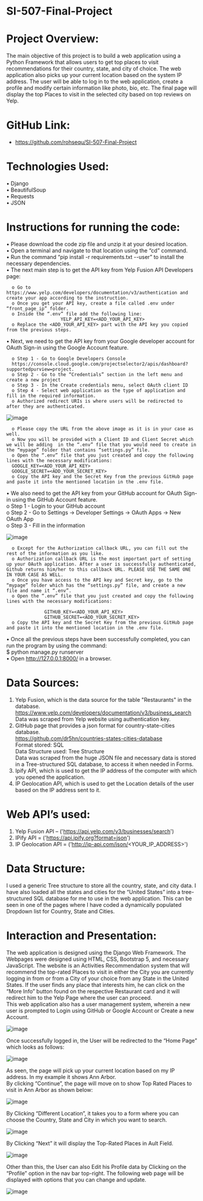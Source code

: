 # SI-507-Final-Project
# Project Overview:
The main objective of this project is to build a web application using a Python Framework that allows users to get top places to visit recommendations for their country, state, and city of choice. The web application also picks up your current location based on the system IP address. The user will be able to log in to the web application, create a profile and modify certain information like photo, bio, etc. The final page will display the top Places to visit in the selected city based on top reviews on Yelp. 

# GitHub Link:
- https://github.com/rohsequ/SI-507-Final-Project 
# Technologies Used:
• Django  
• BeautifulSoup  
• Requests  
• JSON   

# Instructions for running the code:
•	Please download the code zip file and unzip it at your desired location.  
•	Open a terminal and navigate to that location using the “cd” command.  
•	Run the command “pip install -r requirements.txt --user” to install the necessary dependencies.  
•	The next main step is to get the API key from Yelp Fusion API Developers page:  

      o	Go to https://www.yelp.com/developers/documentation/v3/authentication and create your app according to the instruction.  
      o	Once you get your API key, create a file called .env under “front_page_ip” folder.  
      o	Inside the “.env” file add the following line:   
                        YELP_API_KEY=<ADD_YOUR_API_KEY>  
      o	Replace the <ADD_YOUR_API_KEY> part with the API key you copied from the previous steps.  

•	Next, we need to get the API key from your Google developer account for OAuth Sign-in using the Google Account feature.  

      o	Step 1 - Go to Google Developers Console  
      https://console.cloud.google.com/projectselector2/apis/dashboard?supportedpurview=project.   
      o	Step 2 - Go to the “Credentials” section in the left menu and create a new project  
      o	Step 3 - In the Create credentials menu, select OAuth client ID  
      o	Step 4 - Select web application as the type of application and fill in the required information.  
      o	Authorized redirect URIs is where users will be redirected to after they are authenticated.  

 ![image](https://user-images.githubusercontent.com/81701847/206368260-7860381f-fbd3-4ee4-98e7-1e4933579708.png)

      o	Please copy the URL from the above image as it is in your case as well.  
      o	Now you will be provided with a Client ID and Client Secret which we will be adding  in the “.env” file that you would need to create in the “mypage” folder that contains “settings.py” file.  
      o	Open the “.env” file that you just created and copy the following lines with the necessary modifications:  
      GOOGLE_KEY=<ADD_YOUR_API_KEY>  
      GOOGLE_SECRET=<ADD_YOUR_SECRET_KEY>  
      o	Copy the API key and the Secret Key from the previous GitHub page and paste it into the mentioned location in the .env file.  
•	We also need to get the API key from your GitHub account for OAuth Sign-in using the GitHub Account feature.  
      o	Step 1 - Login to your GitHub account  
      o	Step 2 - Go to Settings -> Developer Settings -> OAuth Apps -> New OAuth App  
      o	Step 3 - Fill in the information   

![image](https://user-images.githubusercontent.com/81701847/206368344-0cf889dd-76d1-4cd5-8260-1e68bff5d647.png)  

      o	Except for the Authorization callback URL, you can fill out the rest of the information as you like.  
      o	Authorization callback URL is the most important part of setting up your OAuth application. After a user is successfully authenticated, Github returns him/her to this callback URL. PLEASE USE THE SAME ONE IN YOUR CASE AS WELL.  
      o	Once you have access to the API key and Secret key, go to the “mypage” folder which has the “settings.py” file, and create a new file and name it “.env”.  
      o	Open the “.env” file that you just created and copy the following lines with the necessary modifications:  

                  GITHUB_KEY=<ADD_YOUR_API_KEY>  
                  GITHUB_SECRET=<ADD_YOUR_SECRET_KEY>  
      o	Copy the API key and the Secret Key from the previous GitHub page and paste it into the mentioned location in the .env file.  
•	Once all the previous steps have been successfully completed, you can run the program by using the command:  
                        $ python manage.py runserver  
•	Open http://127.0.0.1:8000/ in a browser.  
# Data Sources:  
1.	Yelp Fusion, which is the data source for the table "Restaurants" in the database.  
https://www.yelp.com/developers/documentation/v3/business_search   
Data was scraped from Yelp website using authentication key.  
2.	GitHub page that provides a json format for country-state-cities database.  
https://github.com/dr5hn/countries-states-cities-database  
   Format stored: SQL  
   Data Structure used: Tree Structure  
Data was scraped from the huge JSON file and necessary data is stored in a Tree-structured SQL database, to access it when needed in Forms.  
3.	Ipify API, which is used to get the IP address of the computer with which you opened the application.  
4.	IP Geolocation API, which is used to get the Location details of the user based on the IP address sent to it.  
# Web API’s used:  
1.	Yelp Fusion API – ('https://api.yelp.com/v3/businesses/search')  
2.	IPify API = ('https://api.ipify.org?format=json')  
3.	IP Geolocation API = ('http://ip-api.com/json/<YOUR_IP_ADDRESS>')  

# Data Structure:  
I used a generic Tree structure to store all the country, state, and city data. I have also loaded all the states and cities for the “United States” into a tree-structured SQL database for me to use in the web application. This can be seen in one of the pages where I have coded a dynamically populated Dropdown list for Country, State and Cities.   

# Interaction and Presentation:  
The web application is designed using the Django Web Framework. The Webpages were designed using HTML, CSS, Bootstrap 5, and necessary JavaScript. The website is an Activities Recommendation system that will recommend the top-rated Places to visit in either the City you are currently logging in from or from a City of your choice from any State in the United States. If the user finds any place that interests him, he can click on the “More Info” button found on the respective Restaurant card and it will redirect him to the Yelp Page where the user can proceed.   
This web application also has a user management system, wherein a new user is prompted to Login using GitHub or Google Account or Create a new Account.   

![image](https://user-images.githubusercontent.com/81701847/206368385-ba68e036-e1d9-4eff-97ee-7a9e18359fbc.png)  

Once successfully logged in, the User will be redirected to the “Home Page” which looks as follows:  

![image](https://user-images.githubusercontent.com/81701847/206368418-f89f046b-42a1-488a-88ab-203b6ba0c492.png)  

As seen, the page will pick up your current location based on my IP address. In my example it shows Ann Arbor.  
By clicking “Continue”, the page will move on to show Top Rated Places to visit in Ann Arbor as shown below:  

![image](https://user-images.githubusercontent.com/81701847/206368447-b06c3147-ac44-4003-ab44-0253e88a1d9a.png)  

By Clicking “Different Location”, it takes you to a form where you can choose the Country, State and City in which you want to search.  

![image](https://user-images.githubusercontent.com/81701847/206368478-983e66e7-496a-4f49-bd43-404266e0ae5e.png)  

By Clicking “Next” it will display the Top-Rated Places in Ault Field.  

![image](https://user-images.githubusercontent.com/81701847/206368491-9f01c341-ffc6-4f35-a632-7616ede408fe.png)  

Other than this, the User can also Edit his Profile data by Clicking on the “Profile” option in the nav bar top-right. The following web page will be displayed with options that you can change and update.  
 
![image](https://user-images.githubusercontent.com/81701847/206368503-fc3d6a2e-3b2f-433a-9733-d23916ddadd7.png)  

